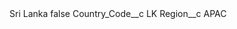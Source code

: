 <?xml version="1.0" encoding="UTF-8"?>
<CustomMetadata xmlns="http://soap.sforce.com/2006/04/metadata" xmlns:xsi="http://www.w3.org/2001/XMLSchema-instance" xmlns:xsd="http://www.w3.org/2001/XMLSchema">
    <label>Sri Lanka</label>
    <protected>false</protected>
    <values>
        <field>Country_Code__c</field>
        <value xsi:type="xsd:string">LK</value>
    </values>
    <values>
        <field>Region__c</field>
        <value xsi:type="xsd:string">APAC</value>
    </values>
</CustomMetadata>
